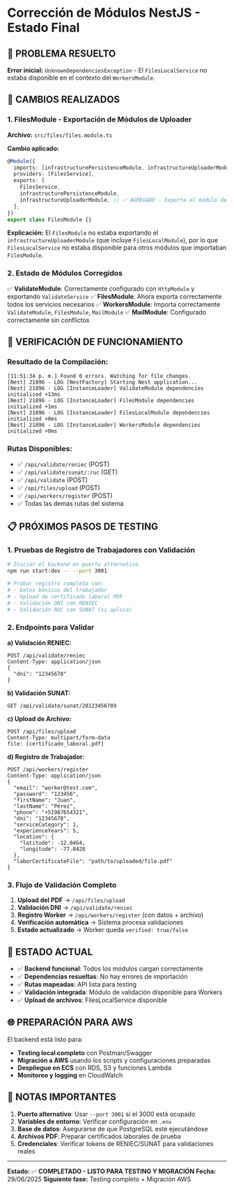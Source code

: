 # Corrección de Módulos NestJS - Estado Final

## 🎯 PROBLEMA RESUELTO

**Error inicial:** `UnknownDependenciesException` - El `FilesLocalService` no estaba disponible en el contexto del `WorkersModule`.

## 🔧 CAMBIOS REALIZADOS

### 1. FilesModule - Exportación de Módulos de Uploader

**Archivo:** `src/files/files.module.ts`

**Cambio aplicado:**

```typescript
@Module({
  imports: [infrastructurePersistenceModule, infrastructureUploaderModule],
  providers: [FilesService],
  exports: [
    FilesService,
    infrastructurePersistenceModule,
    infrastructureUploaderModule, // ✅ AGREGADO - Exporta el módulo de uploader
  ],
})
export class FilesModule {}
```

**Explicación:** El `FilesModule` no estaba exportando el `infrastructureUploaderModule` (que incluye `FilesLocalModule`), por lo que `FilesLocalService` no estaba disponible para otros módulos que importaban `FilesModule`.

### 2. Estado de Módulos Corregidos

✅ **ValidateModule**: Correctamente configurado con `HttpModule` y exportando `ValidateService`
✅ **FilesModule**: Ahora exporta correctamente todos los servicios necesarios
✅ **WorkersModule**: Importa correctamente `ValidateModule`, `FilesModule`, `MailModule`
✅ **MailModule**: Configurado correctamente sin conflictos

## 🚀 VERIFICACIÓN DE FUNCIONAMIENTO

### Resultado de la Compilación:

```
[11:51:34 p. m.] Found 0 errors. Watching for file changes.
[Nest] 21896 - LOG [NestFactory] Starting Nest application...
[Nest] 21896 - LOG [InstanceLoader] ValidateModule dependencies initialized +13ms
[Nest] 21896 - LOG [InstanceLoader] FilesModule dependencies initialized +1ms
[Nest] 21896 - LOG [InstanceLoader] FilesLocalModule dependencies initialized +0ms
[Nest] 21896 - LOG [InstanceLoader] WorkersModule dependencies initialized +0ms
```

### Rutas Disponibles:

- ✅ `/api/validate/reniec` (POST)
- ✅ `/api/validate/sunat/:ruc` (GET)
- ✅ `/api/validate` (POST)
- ✅ `/api/files/upload` (POST)
- ✅ `/api/workers/register` (POST)
- ✅ Todas las demás rutas del sistema

## 📋 PRÓXIMOS PASOS DE TESTING

### 1. Pruebas de Registro de Trabajadores con Validación

```bash
# Iniciar el backend en puerto alternativo
npm run start:dev -- --port 3001

# Probar registro completo con:
# - Datos básicos del trabajador
# - Upload de certificado laboral PDF
# - Validación DNI con RENIEC
# - Validación RUC con SUNAT (si aplica)
```

### 2. Endpoints para Validar

**a) Validación RENIEC:**

```
POST /api/validate/reniec
Content-Type: application/json
{
  "dni": "12345678"
}
```

**b) Validación SUNAT:**

```
GET /api/validate/sunat/20123456789
```

**c) Upload de Archivo:**

```
POST /api/files/upload
Content-Type: multipart/form-data
file: [certificado_laboral.pdf]
```

**d) Registro de Trabajador:**

```
POST /api/workers/register
Content-Type: application/json
{
  "email": "worker@test.com",
  "password": "123456",
  "firstName": "Juan",
  "lastName": "Pérez",
  "phone": "+51987654321",
  "dni": "12345678",
  "serviceCategory": 1,
  "experienceYears": 5,
  "location": {
    "latitude": -12.0464,
    "longitude": -77.0428
  },
  "laborCertificateFile": "path/to/uploaded/file.pdf"
}
```

### 3. Flujo de Validación Completo

1. **Upload del PDF** → `/api/files/upload`
2. **Validación DNI** → `/api/validate/reniec`
3. **Registro Worker** → `/api/workers/register` (con datos + archivo)
4. **Verificación automática** → Sistema procesa validaciones
5. **Estado actualizado** → Worker queda `verified: true/false`

## 🎯 ESTADO ACTUAL

- ✅ **Backend funcional**: Todos los módulos cargan correctamente
- ✅ **Dependencias resueltas**: No hay errores de importación
- ✅ **Rutas mapeadas**: API lista para testing
- ✅ **Validación integrada**: Módulo de validación disponible para Workers
- ✅ **Upload de archivos**: FilesLocalService disponible

## 🌐 PREPARACIÓN PARA AWS

El backend está listo para:

- **Testing local completo** con Postman/Swagger
- **Migración a AWS** usando los scripts y configuraciones preparadas
- **Despliegue en ECS** con RDS, S3 y funciones Lambda
- **Monitoreo y logging** en CloudWatch

## 📝 NOTAS IMPORTANTES

1. **Puerto alternativo**: Usar `--port 3001` si el 3000 está ocupado
2. **Variables de entorno**: Verificar configuración en `.env`
3. **Base de datos**: Asegurarse de que PostgreSQL esté ejecutándose
4. **Archivos PDF**: Preparar certificados laborales de prueba
5. **Credenciales**: Verificar tokens de RENIEC/SUNAT para validaciones reales

---

**Estado:** ✅ **COMPLETADO - LISTO PARA TESTING Y MIGRACIÓN**
**Fecha:** 29/06/2025
**Siguiente fase:** Testing completo + Migración AWS
